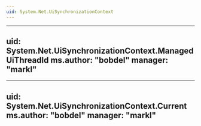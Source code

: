 ```yaml
---
uid: System.Net.UiSynchronizationContext
---
```


---
uid: System.Net.UiSynchronizationContext.ManagedUiThreadId
ms.author: "bobdel"
manager: "markl"
---

---
uid: System.Net.UiSynchronizationContext.Current
ms.author: "bobdel"
manager: "markl"
---
